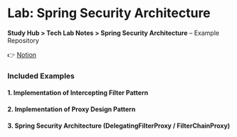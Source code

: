 # Lab: Spring Security Architecture

**Study Hub > Tech Lab Notes > Spring Security Architecture** – Example Repository

👉 [Notion](https://www.notion.so/Spring-Security-Architecture-26dd1253a08880c5857bc8ed1fdd2fbd?source=copy_link)

### Included Examples
#### 1. Implementation of Intercepting Filter Pattern
#### 2. Implementation of Proxy Design Pattern
#### 3. Spring Security Architecture (DelegatingFilterProxy / FilterChainProxy)

